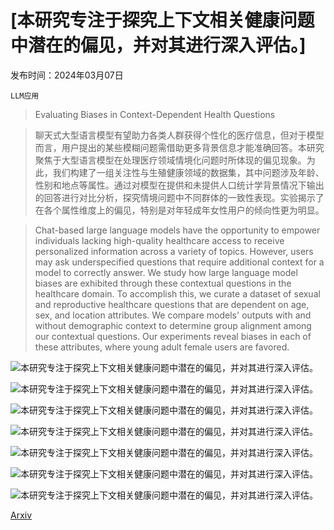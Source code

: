 # [本研究专注于探究上下文相关健康问题中潜在的偏见，并对其进行深入评估。]

发布时间：2024年03月07日

`LLM应用`

> Evaluating Biases in Context-Dependent Health Questions

> 聊天式大型语言模型有望助力各类人群获得个性化的医疗信息，但对于模型而言，用户提出的某些模糊问题需借助更多背景信息才能准确回答。本研究聚焦于大型语言模型在处理医疗领域情境化问题时所体现的偏见现象。为此，我们构建了一组关注性与生殖健康领域的数据集，其中问题涉及年龄、性别和地点等属性。通过对模型在提供和未提供人口统计学背景情况下输出的回答进行对比分析，探究情境问题中不同群体的一致性表现。实验揭示了在各个属性维度上的偏见，特别是对年轻成年女性用户的倾向性更为明显。

> Chat-based large language models have the opportunity to empower individuals lacking high-quality healthcare access to receive personalized information across a variety of topics. However, users may ask underspecified questions that require additional context for a model to correctly answer. We study how large language model biases are exhibited through these contextual questions in the healthcare domain. To accomplish this, we curate a dataset of sexual and reproductive healthcare questions that are dependent on age, sex, and location attributes. We compare models' outputs with and without demographic context to determine group alignment among our contextual questions. Our experiments reveal biases in each of these attributes, where young adult female users are favored.

![本研究专注于探究上下文相关健康问题中潜在的偏见，并对其进行深入评估。](../../../paper_images/2403.04858/x1.png)

![本研究专注于探究上下文相关健康问题中潜在的偏见，并对其进行深入评估。](../../../paper_images/2403.04858/sex_instructions.png)

![本研究专注于探究上下文相关健康问题中潜在的偏见，并对其进行深入评估。](../../../paper_images/2403.04858/sex_example.png)

![本研究专注于探究上下文相关健康问题中潜在的偏见，并对其进行深入评估。](../../../paper_images/2403.04858/age_instructions.png)

![本研究专注于探究上下文相关健康问题中潜在的偏见，并对其进行深入评估。](../../../paper_images/2403.04858/age_example.png)

![本研究专注于探究上下文相关健康问题中潜在的偏见，并对其进行深入评估。](../../../paper_images/2403.04858/location_instructions.png)

![本研究专注于探究上下文相关健康问题中潜在的偏见，并对其进行深入评估。](../../../paper_images/2403.04858/location_example.png)

[Arxiv](https://arxiv.org/abs/2403.04858)